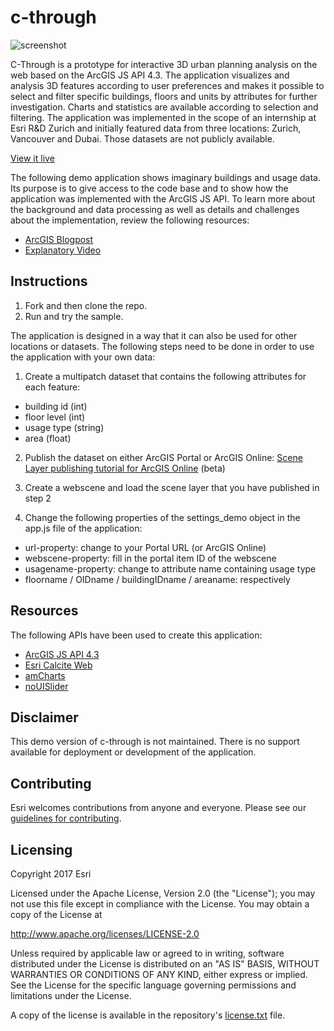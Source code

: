 # c-through

![screenshot](https://cloud.githubusercontent.com/assets/27951811/25848186/7a69ac2a-34b9-11e7-852c-568a277ae0fd.png)

C-Through is a prototype for interactive 3D urban planning analysis on the web based on the ArcGIS JS API 4.3. The application visualizes and analysis 3D features according to user preferences and makes it possible to select and filter specific buildings, floors and units by attributes for further investigation. Charts and statistics are available according to selection and filtering. The application was implemented in the scope of an internship at Esri R&D Zurich and initially featured data from three locations: Zurich, Vancouver and Dubai. Those datasets are not publicly available.

[View it live](https://esri.github.io/c-through/)

The following demo application shows imaginary buildings and usage data. Its purpose is to give access to the code base and to show how the application was implemented with the ArcGIS JS API. To learn more about the background and data processing as well as details and challenges about the implementation, review the following resources: 
* <a target="blank" href="https://blogs.esri.com/esri/arcgis/2017/04/12/c-through-a-prototype-for-interactive-3d-urban-planning-analysis-on-the-web/">ArcGIS Blogpost</a>
* <a target="blank" href="https://www.youtube.com/watch?v=KGClZF3Gcss">Explanatory Video</a> 

## Instructions

1. Fork and then clone the repo.
2. Run and try the sample.

The application is designed in a way that it can also be used for other locations or datasets. The following steps need to be done in order to use the application with your own data:

1. Create a multipatch dataset that contains the following attributes for each feature: 
- building id (int)
- floor level (int)
- usage type (string)
- area (float)

2. Publish the dataset on either ArcGIS Portal or ArcGIS Online: <a target="blank" href="https://blogs.esri.com/esri/arcgis/2017/01/03/72321/">Scene Layer publishing tutorial for ArcGIS Online</a> (beta)

3. Create a webscene and load the scene layer that you have published in step 2

4. Change the following properties of the settings_demo object in the app.js file of the application:
- url-property: change to your Portal URL (or ArcGIS Online)
- webscene-property: fill in the portal item ID of the webscene
- usagename-property: change to attribute name containing usage type
- floorname / OIDname / buildingIDname / areaname: respectively

## Resources
The following APIs have been used to create this application:

* <a target="blank" href="https://developers.arcgis.com/javascript/">ArcGIS JS API 4.3</a>
* <a target="blank" href="https://github.com/Esri/calcite-web">Esri Calcite Web</a>
* <a target="blank" href="https://github.com/amcharts">amCharts</a>
* <a target="blank" href="https://github.com/leongersen/noUiSlider">noUISlider</a>

## Disclaimer

This demo version of c-through is not maintained. There is no support available for deployment or development of the application.

## Contributing

Esri welcomes contributions from anyone and everyone. Please see our [guidelines for contributing](https://github.com/esri/contributing).

## Licensing
Copyright 2017 Esri

Licensed under the Apache License, Version 2.0 (the "License");
you may not use this file except in compliance with the License.
You may obtain a copy of the License at

   http://www.apache.org/licenses/LICENSE-2.0

Unless required by applicable law or agreed to in writing, software
distributed under the License is distributed on an "AS IS" BASIS,
WITHOUT WARRANTIES OR CONDITIONS OF ANY KIND, either express or implied.
See the License for the specific language governing permissions and
limitations under the License.

A copy of the license is available in the repository's [license.txt]( https://github.com/esri/c-through/blob/master/license.txt ) file.





